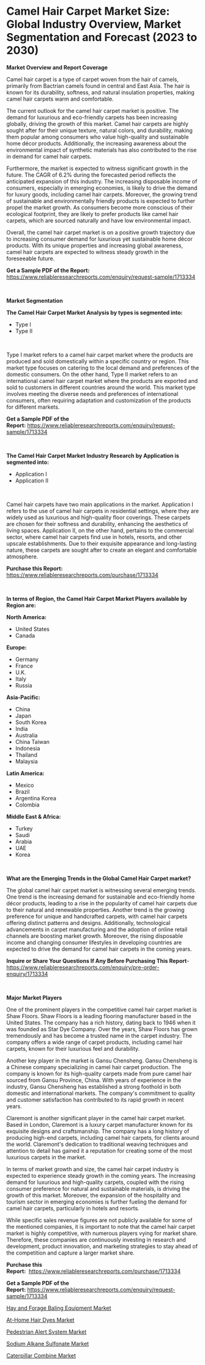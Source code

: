 <p><h1>Camel Hair Carpet Market Size: Global Industry Overview, Market Segmentation and Forecast (2023 to 2030)</h1></p><p><strong>Market Overview and Report Coverage</strong></p>
<p><p>Camel hair carpet is a type of carpet woven from the hair of camels, primarily from Bactrian camels found in central and East Asia. The hair is known for its durability, softness, and natural insulation properties, making camel hair carpets warm and comfortable.</p><p>The current outlook for the camel hair carpet market is positive. The demand for luxurious and eco-friendly carpets has been increasing globally, driving the growth of this market. Camel hair carpets are highly sought after for their unique texture, natural colors, and durability, making them popular among consumers who value high-quality and sustainable home décor products. Additionally, the increasing awareness about the environmental impact of synthetic materials has also contributed to the rise in demand for camel hair carpets.</p><p>Furthermore, the market is expected to witness significant growth in the future. The CAGR of 6.2% during the forecasted period reflects the anticipated expansion of this industry. The increasing disposable income of consumers, especially in emerging economies, is likely to drive the demand for luxury goods, including camel hair carpets. Moreover, the growing trend of sustainable and environmentally friendly products is expected to further propel the market growth. As consumers become more conscious of their ecological footprint, they are likely to prefer products like camel hair carpets, which are sourced naturally and have low environmental impact.</p><p>Overall, the camel hair carpet market is on a positive growth trajectory due to increasing consumer demand for luxurious yet sustainable home décor products. With its unique properties and increasing global awareness, camel hair carpets are expected to witness steady growth in the foreseeable future.</p></p>
<p><strong>Get a Sample PDF of the Report:</strong> <a href="https://www.reliableresearchreports.com/enquiry/request-sample/1713334">https://www.reliableresearchreports.com/enquiry/request-sample/1713334</a></p>
<p>&nbsp;</p>
<p><strong>Market Segmentation</strong></p>
<p><strong>The Camel Hair Carpet Market Analysis by types is segmented into:</strong></p>
<p><ul><li>Type I</li><li>Type II</li></ul></p>
<p>&nbsp;</p>
<p><p>Type I market refers to a camel hair carpet market where the products are produced and sold domestically within a specific country or region. This market type focuses on catering to the local demand and preferences of the domestic consumers. On the other hand, Type II market refers to an international camel hair carpet market where the products are exported and sold to customers in different countries around the world. This market type involves meeting the diverse needs and preferences of international consumers, often requiring adaptation and customization of the products for different markets.</p></p>
<p><strong>Get a Sample PDF of the Report:</strong>&nbsp;<a href="https://www.reliableresearchreports.com/enquiry/request-sample/1713334">https://www.reliableresearchreports.com/enquiry/request-sample/1713334</a></p>
<p>&nbsp;</p>
<p><strong>The Camel Hair Carpet Market Industry Research by Application is segmented into:</strong></p>
<p><ul><li>Application I</li><li>Application II</li></ul></p>
<p>&nbsp;</p>
<p><p>Camel hair carpets have two main applications in the market. Application I refers to the use of camel hair carpets in residential settings, where they are widely used as luxurious and high-quality floor coverings. These carpets are chosen for their softness and durability, enhancing the aesthetics of living spaces. Application II, on the other hand, pertains to the commercial sector, where camel hair carpets find use in hotels, resorts, and other upscale establishments. Due to their exquisite appearance and long-lasting nature, these carpets are sought after to create an elegant and comfortable atmosphere.</p></p>
<p><strong>Purchase this Report:</strong>&nbsp; <a href="https://www.reliableresearchreports.com/purchase/1713334">https://www.reliableresearchreports.com/purchase/1713334</a></p>
<p>&nbsp;</p>
<p><strong>In terms of Region, the Camel Hair Carpet Market Players available by Region are:</strong></p>
<p>
    <p> <strong> North America: </strong>
        <ul>
            <li>United States</li>
            <li>Canada</li>
        </ul>
        </p> 
    <p> <strong> Europe: </strong>
        <ul>
            <li>Germany</li>
            <li>France</li>
            <li>U.K.</li>
            <li>Italy</li>
            <li>Russia</li>
        </ul>
        </p> 
    <p> <strong> Asia-Pacific: </strong>
        <ul>
            <li>China</li>
            <li>Japan</li>
            <li>South Korea</li>
            <li>India</li>
            <li>Australia</li>
            <li>China Taiwan</li>
            <li>Indonesia</li>
            <li>Thailand</li>
            <li>Malaysia</li>
        </ul>
        </p> 
    <p> <strong> Latin America: </strong>
        <ul>
            <li>Mexico</li>
            <li>Brazil</li>
            <li>Argentina Korea</li>
            <li>Colombia</li>
        </ul>
        </p> 
    <p> <strong> Middle East & Africa: </strong>
        <ul>
            <li>Turkey</li>
            <li>Saudi</li>
            <li>Arabia</li>
            <li>UAE</li>
            <li>Korea</li>
        </ul>
    </p>
    </p>
<p>&nbsp;</p>
<p><strong>What are the Emerging Trends in the Global Camel Hair Carpet market?</strong></p>
<p><p>The global camel hair carpet market is witnessing several emerging trends. One trend is the increasing demand for sustainable and eco-friendly home décor products, leading to a rise in the popularity of camel hair carpets due to their natural and renewable properties. Another trend is the growing preference for unique and handcrafted carpets, with camel hair carpets offering distinct patterns and designs. Additionally, technological advancements in carpet manufacturing and the adoption of online retail channels are boosting market growth. Moreover, the rising disposable income and changing consumer lifestyles in developing countries are expected to drive the demand for camel hair carpets in the coming years.</p></p>
<p><strong>Inquire or Share Your Questions If Any Before Purchasing This Report</strong>- <a href="https://www.reliableresearchreports.com/enquiry/pre-order-enquiry/1713334">https://www.reliableresearchreports.com/enquiry/pre-order-enquiry/1713334</a></p>
<p>&nbsp;</p>
<p><strong>Major Market Players</strong></p>
<p><p>One of the prominent players in the competitive camel hair carpet market is Shaw Floors. Shaw Floors is a leading flooring manufacturer based in the United States. The company has a rich history, dating back to 1946 when it was founded as Star Dye Company. Over the years, Shaw Floors has grown tremendously and has become a trusted name in the carpet industry. The company offers a wide range of carpet products, including camel hair carpets, known for their luxurious feel and durability.</p><p>Another key player in the market is Gansu Chensheng. Gansu Chensheng is a Chinese company specializing in camel hair carpet production. The company is known for its high-quality carpets made from pure camel hair sourced from Gansu Province, China. With years of experience in the industry, Gansu Chensheng has established a strong foothold in both domestic and international markets. The company's commitment to quality and customer satisfaction has contributed to its rapid growth in recent years.</p><p>Claremont is another significant player in the camel hair carpet market. Based in London, Claremont is a luxury carpet manufacturer known for its exquisite designs and craftsmanship. The company has a long history of producing high-end carpets, including camel hair carpets, for clients around the world. Claremont's dedication to traditional weaving techniques and attention to detail has gained it a reputation for creating some of the most luxurious carpets in the market.</p><p>In terms of market growth and size, the camel hair carpet industry is expected to experience steady growth in the coming years. The increasing demand for luxurious and high-quality carpets, coupled with the rising consumer preference for natural and sustainable materials, is driving the growth of this market. Moreover, the expansion of the hospitality and tourism sector in emerging economies is further fueling the demand for camel hair carpets, particularly in hotels and resorts.</p><p>While specific sales revenue figures are not publicly available for some of the mentioned companies, it is important to note that the camel hair carpet market is highly competitive, with numerous players vying for market share. Therefore, these companies are continuously investing in research and development, product innovation, and marketing strategies to stay ahead of the competition and capture a larger market share.</p></p>
<p><strong>Purchase this Report:</strong>&nbsp;&nbsp;<a href="https://www.reliableresearchreports.com/purchase/1713334">https://www.reliableresearchreports.com/purchase/1713334</a></p>
<p></p>
<p><strong>Get a Sample PDF of the Report:</strong>&nbsp;<a href="https://www.reliableresearchreports.com/enquiry/request-sample/1713334">https://www.reliableresearchreports.com/enquiry/request-sample/1713334</a></p>
<p><p><a href="https://medium.com/@amandagarza17/hay-and-forage-baling-equipment-market-competitive-analysis-market-trends-and-forecast-to-2030-85d88a042b91">Hay and Forage Baling Equipment Market</a></p><p><a href="https://medium.com/@josephweaver29/at-home-hair-dyes-market-competitive-analysis-market-trends-and-forecast-to-2030-2c263f468b8d">At-Home Hair Dyes Market</a></p><p><a href="https://medium.com/@frankpeters35/pedestrian-alert-system-nbsp-market-focuses-on-market-share-size-and-projected-forecast-till-2030-a3699a380328">Pedestrian Alert System Market</a></p><p><a href="https://medium.com/@timothychapman46/decoding-sodium-alkane-sulfonate-market-metrics-market-share-trends-and-growth-patterns-136186b7d1ab">Sodium Alkane Sulfonate Market</a></p><p><a href="https://medium.com/@vincentalvarez1980/caterpillar-combine-market-furnishes-information-on-market-share-market-trends-and-market-growth-7db1bc5c96d1">Caterpillar Combine Market</a></p></p>
